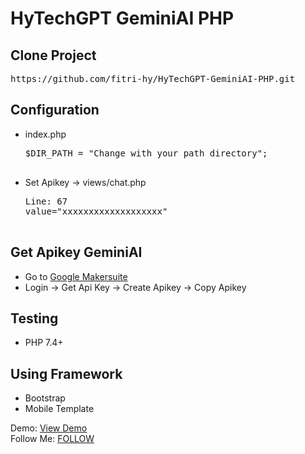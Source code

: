 # HyTechGPT GeminiAI PHP

<h2>Clone Project</h2>
<pre>
https://github.com/fitri-hy/HyTechGPT-GeminiAI-PHP.git
</pre>

<h2>Configuration</h2>
<ul>
  <li>index.php</li>
  <pre>
$DIR_PATH = "Change with your path directory";
  </pre>
  <li>Set Apikey -> views/chat.php</li>
  <pre>
Line: 67
value="xxxxxxxxxxxxxxxxxxx"
  </pre>
</ul>

<h2>Get Apikey GeminiAI</h2>
<ul>
  <li>Go to <a href="https://aistudio.google.com/">Google Makersuite</a></li>
  <li>Login -> Get Api Key -> Create Apikey -> Copy Apikey</li>
</ul>

<h2>Testing</h2>
<ul>
  <li>PHP 7.4+</li>
</ul>

<h2>Using Framework</h2>
<ul>
  <li>Bootstrap</li>
  <li>Mobile Template</li>
</ul>

<span>Demo: <a href="https://gpt.hy-tech.my.id/"> View Demo</a><br>Follow Me: <a href="https://hy-tech.my.id/">FOLLOW</a></span>
